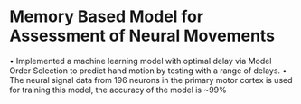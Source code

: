# Memory Based Model for Assessment of Neural Movements 
• Implemented a machine learning model with optimal delay via Model Order Selection to predict hand motion by testing with
  a range of delays.
• The neural signal data from 196 neurons in the primary motor cortex is used for training this model, the accuracy of the model is ~99%
